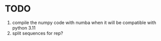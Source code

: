  # TODO



 1) compile the numpy code with numba when it will be compatible with python 3.11
 2) split sequences for rep?
